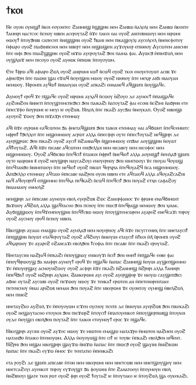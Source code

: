 # ϯⲕⲟⲓ

Ⲛⲉ ⲟⲩⲟⲛ ⲟⲩⲛⲓϣϯ ⲛ̀ⲕⲟⲓ ⲉⲟⲩⲟⲛⲧⲉⲥ ϩⲁⲛⲙⲏϣ ⲛ̀ϣϣⲏⲛ ⲛⲉⲙ ϩⲁⲛⲃⲱ ⲛ̀ⲁⲗⲟⲗⲓ ⲛⲉⲙ ϩⲁⲛⲃⲱ ⲛ̀ⲕⲉⲛⲧⲉ ϯⲁⲙⲏⲓⲣⲓ ⲛⲁⲥⲧⲥⲟⲥ ⲛ̀ⲥⲏⲟⲩ ⲛⲓⲃⲉⲛ ⲁⲥⲉⲣⲟⲩⲧⲁϩ ⲛ̀ϫⲉ ⲧⲁⲕⲟⲓ ⲑⲁⲓ ⲟⲩⲟϩ ⲁⲛⲓⲧⲉⲃⲛⲱⲟⲩⲓ ⲛⲉⲙ ⲛⲓⲣⲱⲙⲓ ⲑⲱⲟⲩϯ ⲛ̀ⲧⲟⲩϧⲏⲓⲃⲓ ⲥⲁⲡⲉⲥⲏⲧ ⲛ̀ⲛⲓϣϣⲏⲛ ⲟⲩⲟϩ ϯⲃⲁⲛⲓ ⲛⲉⲙ ⲡⲓⲕⲁϣⲟⲩⲗⲓ ⲁⲩⲥⲟⲗⲥⲉⲗ ⲛ̀ⲛⲉⲛⲥⲫⲟⲧⲟⲩ ⲙ̀ⲫⲓⲁⲣⲟ ⲟⲩⲟϩ ⲡⲓⲁϭⲓⲛⲛ̇ⲥⲑⲟⲓ ⲛⲉⲙ ⲛⲓⲃⲉⲣⲧ ⲛⲉⲙ ⲛⲓϣⲱϣⲉⲛ ⲁⲩϫⲟⲩⲕⲉⲣ ⲉⲡⲓⲑⲏⲟⲩ Ⲁⲩⲥⲱⲧⲉⲙ ⲁⲛⲓⲥⲙⲏ ⲛ̀ⲧⲉ ⲛⲓⲫⲓ ϧⲉⲛ ⲡⲓⲓⲁϩϣϣⲏⲛ ⲟⲩⲟϩ ⲛⲓϫⲱ ⲁⲩⲉⲣⲟⲩⲧⲁϩ ϧⲉⲛ ⲡⲁⲓⲙⲁ ⲫⲁⲓ. Ⲁⲩⲱⲥϧ ⲙ̀ⲡⲓⲙϫⲱⲗ ⲛⲉⲙ ⲟⲩϣⲗⲱϫ ⲛⲉⲙ ⲡⲓⲥⲟⲩⲟ ⲟⲩⲟϩ ⲁⲩⲑⲱⲕ ⲙ̀ⲡⲓⲱⲓⲕ ⲛ̀ⲧⲟⲩⲟⲩⲱⲙ.

Ⲉⲧⲉ ϯⲫⲣⲱ ⲁϥⲓ̇ ⲁⲫⲓⲁⲣⲟ ϩⲱⲗ ⲟⲩⲟϩ ⲁⲛⲓⲣⲱⲙⲓ ⲕⲱϯ ⲛ̀ⲥⲱϥ ⲟⲩⲟϩ ⲧⲕⲟⲓ ⲉⲑⲟⲩⲉⲧⲟⲩⲱⲧ ⲁⲥⲓⲃⲓ ϫⲉ ⲁⲫⲛⲟϫⲣⲏ ⲛ̀ⲧⲉ ⲡⲁⲱⲛⲓ ϣⲁⲓ ⲉϫⲱϥ ⲛ̀ⲟⲩⲉϣⲉⲛ ⲙⲱⲟⲩ ⲟⲩⲟϩ ⲛⲓⲑⲏⲟⲩ ⲛ̀ⲧⲉ ⲙⲉⲭⲓⲣ ⲁⲓϭⲓ ⲛⲓⲁⲟⲩⲁⲛ ⲛⲉⲙⲱⲟⲩ. Ⲛⲓⲣⲟⲙⲡⲓ ⲁⲩϥⲱϯ ⲛ̀ⲛⲓⲁⲟⲩⲁⲛ ⲟⲩⲟϩ ⲁⲡⲕⲁϩⲓ ⲉⲑⲛⲁⲛⲉϥ ⲁϥϣⲱⲡⲓ ⲛ̀ⲟⲩϣⲁϥⲉ.

Ⲁⲩⲙⲟⲩϯ ⲉⲣⲟϥ ϫⲉ ⲡϣⲁϥⲉ ⲟⲩⲟϩ ⲛⲓⲣⲱⲙⲓ ⲁⲩⲭⲁϥ ⲛ̀ⲥⲱⲟⲩ ̀ⲛϩⲟⲩⲟ ⲇⲉ ⲁⲩⲙⲟⲥϯ ⲙ̀ⲡⲁⲓϣⲁϥⲉ ⲁⲩϩⲟⲛϩⲉⲛ ⲛ̀ⲛⲏⲉⲧⲓ̇ ⲛ̀ⲧⲟⲩϣⲧⲉⲙⲥⲡⲉϧⲓⲥⲓ ϧⲉⲛ ⲡⲁⲓⲕⲁϩⲓ ⲛ̀ⲁⲧⲟⲩⲧⲁϩ ⲫⲁⲓ ⲉⲥⲟⲛⲓ ⲛ̀ⲥϩⲓⲙⲓ ⲛ̀ⲁϭⲣⲏⲛ ⲉⲧⲉ ⲙ̀ⲡⲉⲥϫⲫⲟ ⲛ̀ⲟⲩⲣⲱⲙⲓ ⲓⲉ ⲙⲉⲩⲓ ⲓⲉ ⲟⲩϩⲱⲃ. Ⲛⲓⲭⲟⲗ ⲛ̀ⲧⲉ ⲡⲕⲁϩⲓ ⲁⲩⲥϧⲁⲓ ⲛ̀ⲛⲟⲩⲕⲁⲡ. Ⲟⲩⲟϩ ⲛⲓⲃⲟⲓϣⲓ ⲁⲩⲟⲩⲉϩ ϫⲱⲟⲩ ϧⲉⲛ ⲡⲓϫⲁϫⲣⲓ ⲉⲧⲉⲙⲙⲁⲩ

ⲁϥⲓ̇ ⲛ̀ϫⲉ ⲟⲩⲣⲱⲙⲓ ⲉⲁϥⲥⲱⲧⲉⲙ ϧⲁ ⲫⲏⲉⲧⲁϥϣⲱⲡⲓ ϧⲉⲛ ⲧⲁⲓⲕⲟⲓ ⲉⲧⲉⲙⲙⲁⲩ ⲑⲁⲓ ⲁϥϭⲱⲛⲧ ⲛ̀ⲧⲉϥⲥⲉⲙⲛⲓⲧⲥ ⲙⲫⲣⲏϯ ϯϧⲉⲗⲗⲟⲧ ⲛ̀ⲧⲉ ⲛⲓϣⲉⲙⲙⲱⲟⲩ ⲁⲥⲣⲱⲧ ⲁⲗⲗⲁ ⲙ̀ⲡⲉⲥⲫⲓⲣⲓ ⲟⲩⲧⲉ ⲙ̀ⲡⲉⲥϯⲟⲩⲧⲁϩ ⲛⲉϥϣⲏⲣⲓ ⲇⲉ ⲁⲩⲉⲣϣⲣⲱⲓⲥ ϧⲉⲛ ⲡⲓⲕⲁϩⲓ ⲟⲩⲟϩ ⲁⲩⲥⲓϯ ⲛ̀ϩⲁⲛⲛⲁϥⲣⲓ ⲛ̀ϣⲉⲙⲙⲱⲟⲩ ⲉⲡϧⲁⲉ ⲁⲟⲩϣϣⲏⲛ ⲛ̀ⲟⲩⲱⲧ ⲁϥϯⲟⲩⲧⲁϩ. Ⲁϥⲓ̇ ⲛ̀ϫⲉ ⲡⲓⲥⲁⲃⲉ ⲁϥⲥⲱⲧⲉⲙ ⲉⲛⲓϧⲉⲗⲗⲟⲓ ⲛⲉⲙ ⲛⲓⲥⲁⲃⲉⲩ ⲛⲉⲙ ⲛⲓⲥⲟⲫⲟⲥ ⲛⲉⲙ ⲛⲓϣⲉⲙⲙⲱⲟⲩ. Ⲟⲩⲟϩ ⲁϥϭⲓⲥⲃⲱ ⲛ̀ⲧⲉϥⲥⲓϯ ⲛ̀ⲧⲁⲓⲕⲟⲓ ⲙ̀ⲫⲣⲏϯ ⲛ̀ⲛⲉϥⲓⲟϯ ⲁⲗⲗⲁ ⲁⲟⲩⲛⲓϣϯ ⲛ̀ⲉⲙⲗⲁϧ ϣⲱⲡⲓ ⲟⲩⲧⲉ ⲛⲁⲓⲣⲱⲙⲓ ⲃ̆ ⲟⲩⲟϩ ⲛⲟⲩϣⲏⲣⲓ ⲛⲁⲩⲥⲁϩⲟⲩⲓ ⲉⲛⲟⲩⲉⲣⲏⲟⲩ ϧⲉⲛ ⲛⲓⲙⲓⲧⲱⲟⲩⲓ ϫⲉ ⲡⲓⲟⲩⲁⲓ ϥⲟⲩⲱϣ ⲛ̀ⲧⲉϥⲧⲁⲛϧⲟ ⲛ̀ⲛⲓⲙⲓⲧⲱⲟⲩⲓ ⲛ̀ⲧⲉ ⲛⲉϥⲓⲟϯ ⲟⲩⲟϩ ⲡⲓⲕⲱⲧ ϥⲉⲣⲭⲣⲓⲁ ⲛ̀ⲧⲉϥⲟⲩⲁϩϥ ⲛ̀ⲥⲁ ⲛⲓϣⲉⲙⲙⲱⲟⲩ. Ⲁⲡⲓϧⲉⲗⲗⲟ ⲉⲧⲉⲙⲙⲁⲩ ⲁϥⲧⲁⲓⲟ ⲙ̀ⲡⲓⲥⲁⲃⲉ ⲛⲁϩⲣⲉⲛ ⲟⲩⲟⲛ ⲛⲓⲃⲉⲛ ⲉⲧⲉ ⲁϥⲧⲁⲓⲟϥ ⲁⲗⲗⲁ ⲁϥⲟⲩⲁϩⲥⲁϩⲛⲓ ⲛⲁϥ ⲁϥⲟⲩⲟⲣⲡϥ ⲉⲡϣⲉⲙⲙⲟ ⲛ̀ⲧⲉϥⲭⲁ ⲡⲉϥⲕⲁϩⲓ ⲛ̀ⲥⲱϥ ⲛ̀ⲧⲉϥⲥⲓϯ ϧⲉⲛ ⲡⲟⲩⲁϩ ⲉⲧⲭⲏ ⲥⲁⲫⲁϩⲟⲩ ⲛ̀ⲛⲓⲁⲙⲁⲓⲟⲩ ⲉⲑⲙⲟⲗϩ

ⲛⲉⲛϣⲏⲣⲓ ⲇⲉ ⲙ̀ⲡⲓⲥⲁⲃⲉ ⲁⲩⲙⲟⲩⲛ ⲉⲃⲟⲗ ⲉⲩⲉⲣϩⲱⲃ ϩⲱⲥ ϩⲁⲛⲟⲣⲫⲁⲛⲟⲥ ϫⲉ ⲫⲣⲱⲙⲓ ⲉⲛⲁϥϭⲓⲙⲱⲓⲧ ϧⲁϫⲱⲟⲩ ⲁϥϩⲱⲗ ⲁⲗⲗⲁ ϣⲁϥⲧⲁⲥⲑⲟ ϧⲉⲛ ⲡⲥⲏⲟⲩ ⲛ̀ⲧⲉ ⲡⲱⲥϧ ⲛ̀ⲧⲉϥⲣⲁϣⲓ ⲛⲉⲙⲱⲟⲩ ϧⲉⲛ ⲭⲟⲓⲁⲕ. Ⲁⲩϭⲓϣϣⲱⲟⲩ ⲛ̀ⲧⲉϥϫⲉⲙⲡⲟⲩϣⲓⲛⲓ ⲛ̀ⲧⲉϥϯⲥⲃⲱ ⲛⲱⲟⲩ ⲛ̀ⲧⲟⲩϣⲧⲉⲙⲥⲱⲣⲉⲙ ⲁⲩⲁⲣⲉϩ ⲉⲛⲉϥⲥⲁϫⲓ ⲧⲏⲣⲟⲩ ⲟⲩⲟϩ ⲁⲩⲥⲙⲟⲩ ⲉⲣⲟϥ ⲛ̀ⲥⲏⲟⲩ ⲛⲓⲃⲉⲛ.

Ⲛⲓⲕⲉϣⲏⲣⲓ ⲁⲩⲁⲓⲁⲓ ⲉⲙⲁϣⲱ ⲟⲩⲟϩ ⲁⲩⲙⲗⲁϧ ⲛⲉⲙ ⲛⲟⲩⲉⲣⲏⲟⲩ ⲁϥⲓ̇ ⲛ̀ϫⲉ ⲡⲓⲥⲩⲅⲅⲉⲛⲏⲭ ⲛ̀ⲧⲉ ⲛⲏⲉⲧⲁⲩⲥⲓϯ ⲙ̀ⲡⲓϣϣⲏⲛ ⲛ̀ⲟⲩⲱⲧ ⲉⲧⲁϥⲉⲣⲟⲩⲧⲁϩ ⲟⲩⲟϩ ⲁϥϩⲓⲟⲩⲓ ⲛ̀ⲛⲓⲟⲩⲱⲓ ⲉⲧⲁⲩⲥⲓϯ ⲛ̀ϯⲕⲟⲓ ⲙ̀ⲗ̄ ⲛ̀ⲣⲟⲙⲡⲓ ⲟⲩⲟϩ ⲁϥⲭⲁⲣⲱⲟⲩ ϫⲉ ⲁⲩⲁⲣⲉϩ ⲉϩⲁⲛⲥⲁϫⲓ ⲉⲃⲟⲗϧⲉⲛ ϯⲥⲟⲫⲓⲁ ⲛ̀ⲧⲉ ⲡⲓⲥⲁⲃⲉ ⲛ̀ⲧⲉ ⲡⲕⲁϩⲓ ⲉⲣⲟⲩⲧⲁϩ.

Ⲛⲏⲉⲧⲁⲩⲥⲓⲛⲓ ⲛⲁϩⲣⲁϥ ⲙ̀ⲡⲕⲁϩⲓ ⲙ̀ⲡⲟⲩϣⲛⲁⲩ ⲉⲛⲓⲕⲟⲩϫⲓ ⲛ̀ⲥⲓϯ ϧⲉⲛ ⲑⲙⲏϯ ⲙ̀ⲡϣⲁϥⲉ ⲉⲑⲃⲉ ⲫⲁⲓ ⲙ̀ⲡⲟⲩϥⲓⲣⲱⲟⲩϣ ϧⲁ ⲛⲁⲓⲫⲓⲣⲓ ⲁⲩⲙⲟⲩϯ ⲉⲣⲟϥ ϫⲉ ⲡϣⲁϥⲉ ⲛ̀ⲁⲡⲁⲥ ϩⲁⲛⲙⲏϣ ⲛ̀ⲟⲩⲱⲓ ⲁⲩϣⲉⲡϣⲉⲙⲙⲟ ϫⲉ ⲙ̀ⲡⲟⲩⲉⲣϣⲁⲩ ⲁⲥⲙⲟⲩⲛϩⲱⲟⲩ ⲟⲩⲟϩ ⲁⲥⲫⲓⲣⲓ ⲛ̀ϫⲉ ⲡⲕⲁϩⲓ ⲛ̀ϩⲁⲛⲙⲏϣ ⲛ̀ϩⲣⲏⲣⲓ ⲁⲗⲗⲁ ϯⲁⲙⲏⲓⲣⲓ ⲙ̀ⲡⲉϥϧⲁϯ ⲟⲩⲟϩ ⲛⲓϩⲣⲏⲣⲓ ⲁⲩⲗⲱⲙ. Ϩⲁⲛⲕⲉⲣⲱⲙⲓ ⲁⲩⲓ ⲟⲩⲟϩ ⲁⲩⲉⲣϣⲫⲏⲣ ϫⲉ ⲛⲓⲟⲩⲱ ⲥⲁⲩϣⲉⲡϧⲓⲥⲓ ⲁϭⲛⲉ ⲟⲩⲧⲁϩ ⲁⲩⲥⲱⲃⲓ ⲟⲩⲟϩ ⲡⲉϫⲱⲟⲩ ⲛⲱⲟⲩ ϫⲉ ⲧⲉⲛⲕⲁϯ ⲉⲣⲱⲧⲉⲛ ⲁⲛ ⲙ̀ⲡⲉⲧⲉⲛⲑⲣⲉⲛⲧⲁⲕⲉ ⲡⲉⲧⲉⲛⲥⲏⲟⲩ ⲙ̀ⲛⲁⲓ ⲁⲣⲓϩⲱⲃ ⲛⲉⲙⲁⲛ ϧⲉⲛ ⲡⲟⲩⲁϩ ⲛ̀ⲧⲉ ⲛⲓⲕⲉⲣⲱⲙⲓ ϫⲉ ⲟⲩⲟⲛⲧⲟⲩ ⲟⲩⲙⲏϣ ⲙ̀ⲃⲉⲗϩⲱⲗ ⲛⲉⲙ ⲡⲓⲛⲉϩ

ⲛⲏⲉⲧⲁⲩϩⲕⲟ ⲁⲩϩⲱⲗ ϫⲉ ⲙ̀ⲡⲟⲩⲟⲩⲱⲙ ⲓⲥϫⲉⲛ ⲟⲩⲥⲏⲟⲩ ⲡⲥⲉⲡⲓ ⲇⲉ ⲛ̀ⲛⲓⲟⲩⲱⲓ ⲁⲩⲉⲣϩⲱⲃ ϧⲉⲛ ⲡⲓⲕⲉⲕⲁϩⲓ ⲟⲩⲟϩ ⲛⲉϣⲁⲩⲧⲁⲥⲑⲟ ⲉⲧⲟⲩⲕⲟⲓ ϧⲉⲛ ⲡⲓⲉϫⲱⲣϩ ⲛ̀ⲧⲟⲩⲥⲓϯ ⲙ̀ⲡⲁⲧⲟⲩⲉⲛⲕⲟⲧ ⲙ̀ⲡⲟⲩϣⲉⲣⲡⲱⲃϣ ⲛ̀ⲧⲟⲩⲕⲟⲓ ⲟⲩⲇⲉ ⲙ̀ⲟⲩϣⲥⲓ ⲉⲃⲟⲗϧⲉⲛ ⲡⲟⲩⲧⲁϩ ⲛ̀ⲧⲉ ⲧⲁⲓⲕⲟⲓ ⲉⲧⲟⲩⲙⲟⲩϯ ⲉⲣⲟⲥ ϫⲉ ⲡϣⲁϥⲉ.

Ⲛⲓⲕⲉϣⲏⲣⲓ ⲁⲩⲥⲓⲛⲓ ⲟⲩⲟϩ ⲁⲩϫⲟⲥ ⲛⲱⲟⲩ ϫⲉ ⲙⲓⲱⲧⲉⲛ ⲉⲙⲁϣⲱ ⲙⲁⲧⲁϫⲣⲟ ⲙ̀ⲙⲱⲧⲉⲛ ⲛⲁϩⲙⲉⲛ ⲟⲩⲟϩ ⲙⲁⲧⲁⲛϧⲟ ⲛ̀ⲧⲁⲓⲕⲟ ⲛ̀ⲧⲉⲛⲟⲩⲱⲙ. Ⲁⲗⲗⲁ ⲙ̀ⲟⲩⲟⲩⲱϣ ⲛ̀ⲧⲉ ⲥⲓϯ ⲓⲉ ⲧⲟⲩⲃⲉ ⲙ̀ⲡⲕⲁϩⲓ ⲉⲃⲟⲗϧⲉⲛ ⲛⲓϥⲉⲛⲧ. Ⲛϩⲣⲏⲓ ϧⲉⲛ ⲛⲓϣⲁⲓ ⲛⲓⲕⲉϣⲏⲣⲓ ϣⲁⲩϫⲱ ⲛ̀ⲛⲓϫⲱ ⲛ̀ⲁⲡⲁⲥ ⲛ̀ⲧⲉ ⲡⲓⲱⲥϧ ⲟⲩⲟϩ ϣⲁⲩⲓⲛⲓ ⲛ̀ⲛⲓϩⲓⲕⲱⲛ ⲛ̀ⲁⲡⲁⲥ ⲛ̀ⲧⲉ ⲡⲕⲁϩⲓ ⲉⲩϫⲱ ⲙ̀ⲙⲟⲥ ϫⲉ ⲧⲉⲛⲧⲁⲧⲓⲟ ⲙ̀ⲡⲉⲛⲕⲁϩⲓ

ⲉⲧⲁ ⲣⲟⲩϩⲓ ⲇⲉ ϣⲱⲡⲓ ⲁⲡⲓⲥⲁⲃⲉ ⲙ̀ⲧⲟⲛ ⲛⲉⲙ ⲛⲓⲕⲉⲣⲱⲙⲓ ⲛⲉⲙ ⲛⲏⲉⲧⲥⲱⲃⲓ ⲛⲉⲙ ⲛⲏⲉⲧϣⲟⲩϣⲟⲩ ⲛⲉⲙ ⲛⲏⲉⲧⲥⲁϩⲟⲩⲓ ⲁⲩⲉⲛⲕⲟⲧ ⲧⲏⲣⲟⲩ ⲉⲩϫⲟⲩϣⲧ ϧⲁ ⲫⲟⲩⲱⲓⲛⲓ ⲛ̀̀ⲧⲉ ϩⲁⲛⲁⲧⲟⲟⲩⲓ ⲛ̀ⲧⲟⲩⲙⲟⲩⲛ ⲉⲃⲟⲗ ⲛ̀ⲛϩⲃⲏⲟⲩⲓ ϣⲁⲧⲉ ⲧⲕⲟⲓ ⲣⲱⲧ ⲟⲩⲟϩ ⲫⲓⲣⲓ ⲟⲩⲟϩ ϯⲟⲩⲧⲁϩ ⲓⲉ ⲛ̀ⲧⲟⲩⲧⲁⲕⲟ ⲓⲉ ⲛ̀ⲧⲟⲩϩⲱⲗ ϣⲁ ⲟⲩⲕⲉⲕⲁϩⲓ. 